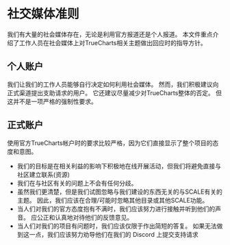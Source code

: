 # 社交媒体准则

我们有大量的社会媒体存在，无论是利用官方报道还是个人报道。 本文件重点介绍了工作人员在社会媒体上对TrueCharts相关主题做出回应时的指导方针。

## 个人账户

我们让我们的工作人员能够自行决定如何利用社会媒体。 然而，我们积极建议向正式渠道提出支助请求的用户。 它还建议尽量减少对TrueCharts整体的否定。 但这并不是一项严格的强制性要求。

## 正式账户

使用官方TrueCharts帐户时的要求比较严格，因为它们直接显示了整个项目的态度和意图。

- 我们的目标是在相关利益的影响下积极地在线开展活动，但我们将避免直接与社区建立联系(资源)
- 我们在与社区有关的问题上不会有任何分歧。
- 虽然我们更清楚，但是我们试图忽略与我们建设的东西无关的与SCALE有关的主题。 因此，我们应该在合理/可能时忽略其他目录或其他SCALE功能。
- 当人们对我们的官方态度抱有不满时，我们应该努力进行接触并听到他们的声音。 应公正和认真地对待他们的反馈意见。
- 当人们对我们的项目有问题时，我们应该仅限于作出简短的答复。 如果无法做到这一点，我们应该努力劝导他们在我们的 Discord 上提交支持请求
